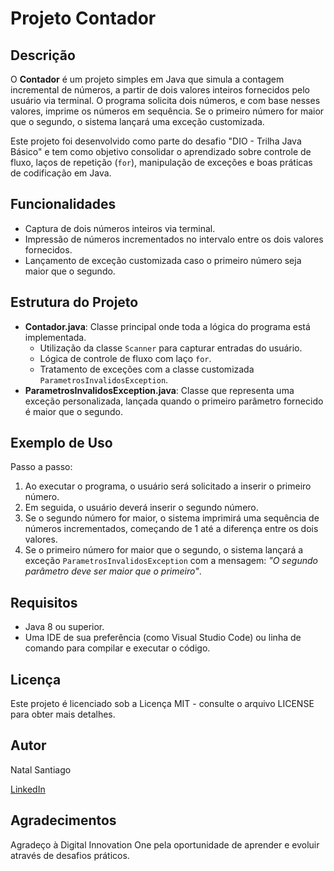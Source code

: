 # Projeto Contador

## Descrição

O **Contador** é um projeto simples em Java que simula a contagem incremental de números, a partir de dois valores inteiros fornecidos pelo usuário via terminal. O programa solicita dois números, e com base nesses valores, imprime os números em sequência. Se o primeiro número for maior que o segundo, o sistema lançará uma exceção customizada.

Este projeto foi desenvolvido como parte do desafio "DIO - Trilha Java Básico" e tem como objetivo consolidar o aprendizado sobre controle de fluxo, laços de repetição (`for`), manipulação de exceções e boas práticas de codificação em Java.

## Funcionalidades

- Captura de dois números inteiros via terminal.
- Impressão de números incrementados no intervalo entre os dois valores fornecidos.
- Lançamento de exceção customizada caso o primeiro número seja maior que o segundo.

## Estrutura do Projeto

- **Contador.java**: Classe principal onde toda a lógica do programa está implementada.
    - Utilização da classe `Scanner` para capturar entradas do usuário.
    - Lógica de controle de fluxo com laço `for`.
    - Tratamento de exceções com a classe customizada `ParametrosInvalidosException`.
- **ParametrosInvalidosException.java**: Classe que representa uma exceção personalizada, lançada quando o primeiro parâmetro fornecido é maior que o segundo.

## Exemplo de Uso

Passo a passo:

1. Ao executar o programa, o usuário será solicitado a inserir o primeiro número.
2. Em seguida, o usuário deverá inserir o segundo número.
3. Se o segundo número for maior, o sistema imprimirá uma sequência de números incrementados, começando de 1 até a diferença entre os dois valores.
4. Se o primeiro número for maior que o segundo, o sistema lançará a exceção `ParametrosInvalidosException` com a mensagem: _"O segundo parâmetro deve ser maior que o primeiro"_.

## Requisitos

- Java 8 ou superior.
- Uma IDE de sua preferência (como Visual Studio Code) ou linha de comando para compilar e executar o código.

## Licença

Este projeto é licenciado sob a Licença MIT - consulte o arquivo LICENSE para obter mais detalhes.

## Autor

Natal Santiago

[LinkedIn](https://www.linkedin.com/in/natal-santiago-986680257/)

## Agradecimentos

Agradeço à Digital Innovation One pela oportunidade de aprender e evoluir através de desafios práticos.
